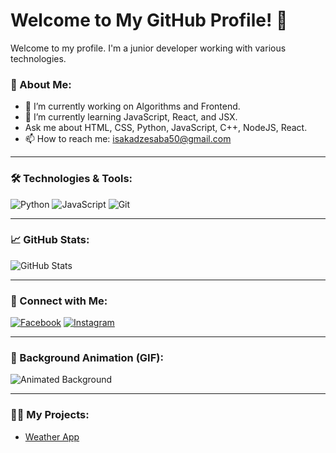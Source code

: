 # Welcome to My GitHub Profile! 👋

Welcome to my profile. I'm a junior developer working with various technologies.

### 🚀 About Me:
- 🔭 I’m currently working on Algorithms and Frontend.
- 🌱 I’m currently learning JavaScript, React, and JSX.
- Ask me about HTML, CSS, Python, JavaScript, C++, NodeJS, React.
- 📫 How to reach me: isakadzesaba50@gmail.com

---

### 🛠️ Technologies & Tools:
![Python](https://img.shields.io/badge/Python-3776AB?style=flat&logo=python&logoColor=white)
![JavaScript](https://img.shields.io/badge/JavaScript-F7DF1E?style=flat&logo=javascript&logoColor=black)
![Git](https://img.shields.io/badge/Git-F05032?style=flat&logo=git&logoColor=white)

---

### 📈 GitHub Stats:
![GitHub Stats](https://github-readme-stats.vercel.app/api?username=isakadzesaba&show_icons=true&hide_title=true&count_private=true&hide=prs&theme=radical&line_height=25&bg_color=00000000&card_width=400&hide_border=true)

---

### 🔗 Connect with Me:
[![Facebook](https://img.shields.io/badge/Facebook-1877F2?style=flat&logo=facebook&logoColor=white)](https://www.facebook.com/profile.php?id=100093239328982)
[![Instagram](https://img.shields.io/badge/Instagram-E4405F?style=flat&logo=instagram&logoColor=white)](https://www.instagram.com/isakadzesaba/)

---

### 🌌 Background Animation (GIF):
![Animated Background](https://media.giphy.com/media/l0MYGvynMwLdkzjpm/giphy.gif)

---

### 🧑‍💻 My Projects:
- [Weather App](https://github.com/isakadzesaba/Weather-App)
